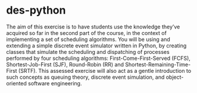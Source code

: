 # des-python
The aim of this exercise is to have students use the knowledge they’ve acquired so far
in the second part of the course, in the context of implementing a set of scheduling
algorithms. You will be using and extending a simple discrete event simulator written
in Python, by creating classes that simulate the scheduling and dispatching of
processes performed by four scheduling algorithms: First-Come-First-Served (FCFS),
Shortest-Job-First (SJF), Round-Robin (RR) and Shortest-Remaining-Time-First (SRTF).
This assessed exercise will also act as a gentle introduction to such concepts as
queuing theory, discrete event simulation, and object-oriented software engineering.
